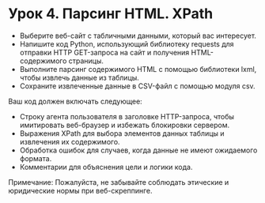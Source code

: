 # Урок 4. Парсинг HTML. XPath
* Выберите веб-сайт с табличными данными, который вас интересует.
* Напишите код Python, использующий библиотеку requests для отправки HTTP GET-запроса на сайт и получения HTML-содержимого страницы.
* Выполните парсинг содержимого HTML с помощью библиотеки lxml, чтобы извлечь данные из таблицы.
* Сохраните извлеченные данные в CSV-файл с помощью модуля csv.

Ваш код должен включать следующее:

* Строку агента пользователя в заголовке HTTP-запроса, чтобы имитировать веб-браузер и избежать блокировки сервером.
* Выражения XPath для выбора элементов данных таблицы и извлечения их содержимого.
* Обработка ошибок для случаев, когда данные не имеют ожидаемого формата.
* Комментарии для объяснения цели и логики кода.

Примечание: Пожалуйста, не забывайте соблюдать этические и юридические нормы при веб-скреппинге.
